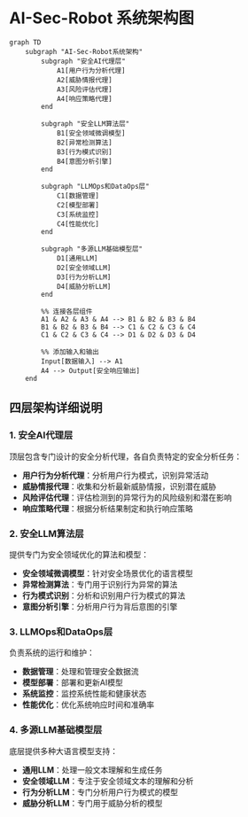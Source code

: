 # AI-Sec-Robot 系统架构图

```mermaid
graph TD
    subgraph "AI-Sec-Robot系统架构"
        subgraph "安全AI代理层"
            A1[用户行为分析代理]
            A2[威胁情报代理]
            A3[风险评估代理]
            A4[响应策略代理]
        end
        
        subgraph "安全LLM算法层"
            B1[安全领域微调模型]
            B2[异常检测算法]
            B3[行为模式识别]
            B4[意图分析引擎]
        end
        
        subgraph "LLMOps和DataOps层"
            C1[数据管理]
            C2[模型部署]
            C3[系统监控]
            C4[性能优化]
        end
        
        subgraph "多源LLM基础模型层"
            D1[通用LLM]
            D2[安全领域LLM]
            D3[行为分析LLM]
            D4[威胁分析LLM]
        end
        
        %% 连接各层组件
        A1 & A2 & A3 & A4 --> B1 & B2 & B3 & B4
        B1 & B2 & B3 & B4 --> C1 & C2 & C3 & C4
        C1 & C2 & C3 & C4 --> D1 & D2 & D3 & D4
        
        %% 添加输入和输出
        Input[数据输入] --> A1
        A4 --> Output[安全响应输出]
    end
```

## 四层架构详细说明

### 1. 安全AI代理层
顶层包含专门设计的安全分析代理，各自负责特定的安全分析任务：
- **用户行为分析代理**：分析用户行为模式，识别异常活动
- **威胁情报代理**：收集和分析最新威胁情报，识别潜在威胁
- **风险评估代理**：评估检测到的异常行为的风险级别和潜在影响
- **响应策略代理**：根据分析结果制定和执行响应策略

### 2. 安全LLM算法层
提供专门为安全领域优化的算法和模型：
- **安全领域微调模型**：针对安全场景优化的语言模型
- **异常检测算法**：专门用于识别行为异常的算法
- **行为模式识别**：分析和识别用户行为模式的算法
- **意图分析引擎**：分析用户行为背后意图的引擎

### 3. LLMOps和DataOps层
负责系统的运行和维护：
- **数据管理**：处理和管理安全数据流
- **模型部署**：部署和更新AI模型
- **系统监控**：监控系统性能和健康状态
- **性能优化**：优化系统响应时间和准确率

### 4. 多源LLM基础模型层
底层提供多种大语言模型支持：
- **通用LLM**：处理一般文本理解和生成任务
- **安全领域LLM**：专注于安全领域文本的理解和分析
- **行为分析LLM**：专门分析用户行为模式的模型
- **威胁分析LLM**：专门用于威胁分析的模型 